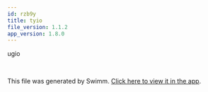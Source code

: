 ```yaml
---
id: rzb9y
title: tyio
file_version: 1.1.2
app_version: 1.8.0
---
```


ugio

<br/>

This file was generated by Swimm. [Click here to view it in the app](http://localhost:5001/repos/ls4DA2fLasmQuEbT4ipw/docs/rzb9y).
